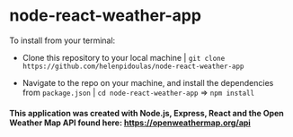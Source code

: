 # node-react-weather-app

To install from your terminal:

- Clone this repository to your local machine |
`git clone https://github.com/helenpidoulas/node-react-weather-app`

- Navigate to the repo on your machine, and install the dependencies from `package.json` |
`cd node-react-weather-app` => `npm install`

#### This application was created with Node.js, Express, React and the Open Weather Map API found here: https://openweathermap.org/api
